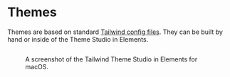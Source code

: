 # Themes

Themes are based on standard [Tailwind config files](https://tailwindcss.com/docs/configuration). They can be built by hand or inside of the Theme Studio in Elements.

<figure><img src="../.gitbook/assets/CleanShot 2024-07-27 at 6 .23.20@2x.png" alt=""><figcaption><p>A screenshot of the Tailwind Theme Studio in Elements for macOS.</p></figcaption></figure>
